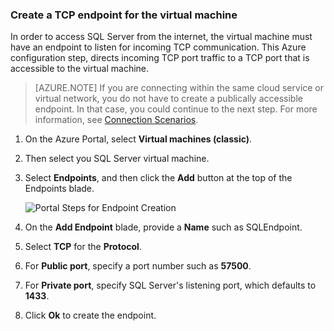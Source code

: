 ### Create a TCP endpoint for the virtual machine
In order to access SQL Server from the internet, the virtual machine must have an endpoint to listen for incoming TCP communication. This Azure configuration step, directs incoming TCP port traffic to a TCP port that is accessible to the virtual machine.

> [AZURE.NOTE]
> If you are connecting within the same cloud service or virtual network, you do not have to create a publically accessible endpoint. In that case, you could continue to the next step. For more information, see [Connection Scenarios](/documentation/articles/virtual-machines-windows-classic-sql-connect/#connection-scenarios).
> 
> 

1. On the Azure Portal, select **Virtual machines (classic)**.
2. Then select you SQL Server virtual machine.
3. Select **Endpoints**, and then click the **Add** button at the top of the Endpoints blade.
   
    ![Portal Steps for Endpoint Creation](./media/virtual-machines-sql-server-connection-steps/portal-endpoint-creation.png)
4. On the **Add Endpoint** blade, provide a **Name** such as SQLEndpoint.
5. Select **TCP** for the **Protocol**.
6. For **Public port**, specify a port number such as **57500**.
7. For **Private port**, specify SQL Server's listening port, which defaults to **1433**.
8. Click **Ok** to create the endpoint.

